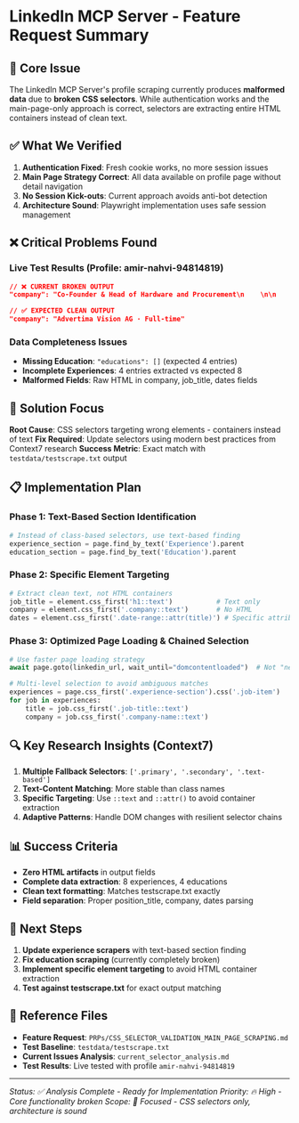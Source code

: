 # LinkedIn MCP Server - Feature Request Summary

## 🎯 Core Issue
The LinkedIn MCP Server's profile scraping currently produces **malformed data** due to **broken CSS selectors**. While authentication works and the main-page-only approach is correct, selectors are extracting entire HTML containers instead of clean text.

## ✅ What We Verified
1. **Authentication Fixed**: Fresh cookie works, no more session issues
2. **Main Page Strategy Correct**: All data available on profile page without detail navigation
3. **No Session Kick-outs**: Current approach avoids anti-bot detection
4. **Architecture Sound**: Playwright implementation uses safe session management

## ❌ Critical Problems Found

### Live Test Results (Profile: amir-nahvi-94814819)
```json
// ❌ CURRENT BROKEN OUTPUT
"company": "Co-Founder & Head of Hardware and Procurement\n    \n\n    \n      Advertima Vision AG..."

// ✅ EXPECTED CLEAN OUTPUT
"company": "Advertima Vision AG · Full-time"
```

### Data Completeness Issues
- **Missing Education**: `"educations": []` (expected 4 entries)
- **Incomplete Experiences**: 4 entries extracted vs expected 8
- **Malformed Fields**: Raw HTML in company, job_title, dates fields

## 🎯 Solution Focus
**Root Cause**: CSS selectors targeting wrong elements - containers instead of text
**Fix Required**: Update selectors using modern best practices from Context7 research
**Success Metric**: Exact match with `testdata/testscrape.txt` output

## 📋 Implementation Plan

### Phase 1: Text-Based Section Identification
```python
# Instead of class-based selectors, use text-based finding
experience_section = page.find_by_text('Experience').parent
education_section = page.find_by_text('Education').parent
```

### Phase 2: Specific Element Targeting
```python
# Extract clean text, not HTML containers
job_title = element.css_first('h1::text')           # Text only
company = element.css_first('.company::text')       # No HTML
dates = element.css_first('.date-range::attr(title)') # Specific attribute
```

### Phase 3: Optimized Page Loading & Chained Selection
```python
# Use faster page loading strategy
await page.goto(linkedin_url, wait_until="domcontentloaded")  # Not "networkidle"

# Multi-level selection to avoid ambiguous matches
experiences = page.css_first('.experience-section').css('.job-item')
for job in experiences:
    title = job.css_first('.job-title::text')
    company = job.css_first('.company-name::text')
```

## 🔍 Key Research Insights (Context7)
1. **Multiple Fallback Selectors**: `['.primary', '.secondary', '.text-based']`
2. **Text-Content Matching**: More stable than class names
3. **Specific Targeting**: Use `::text` and `::attr()` to avoid container extraction
4. **Adaptive Patterns**: Handle DOM changes with resilient selector chains

## 📊 Success Criteria
- **Zero HTML artifacts** in output fields
- **Complete data extraction**: 8 experiences, 4 educations
- **Clean text formatting**: Matches testscrape.txt exactly
- **Field separation**: Proper position_title, company, dates parsing

## 🚀 Next Steps
1. **Update experience scrapers** with text-based section finding
2. **Fix education scraping** (currently completely broken)
3. **Implement specific element targeting** to avoid HTML container extraction
4. **Test against testscrape.txt** for exact output matching

## 📁 Reference Files
- **Feature Request**: `PRPs/CSS_SELECTOR_VALIDATION_MAIN_PAGE_SCRAPING.md`
- **Test Baseline**: `testdata/testscrape.txt`
- **Current Issues Analysis**: `current_selector_analysis.md`
- **Test Results**: Live tested with profile `amir-nahvi-94814819`

---
*Status: ✅ Analysis Complete - Ready for Implementation*
*Priority: 🔥 High - Core functionality broken*
*Scope: 🎯 Focused - CSS selectors only, architecture is sound*
